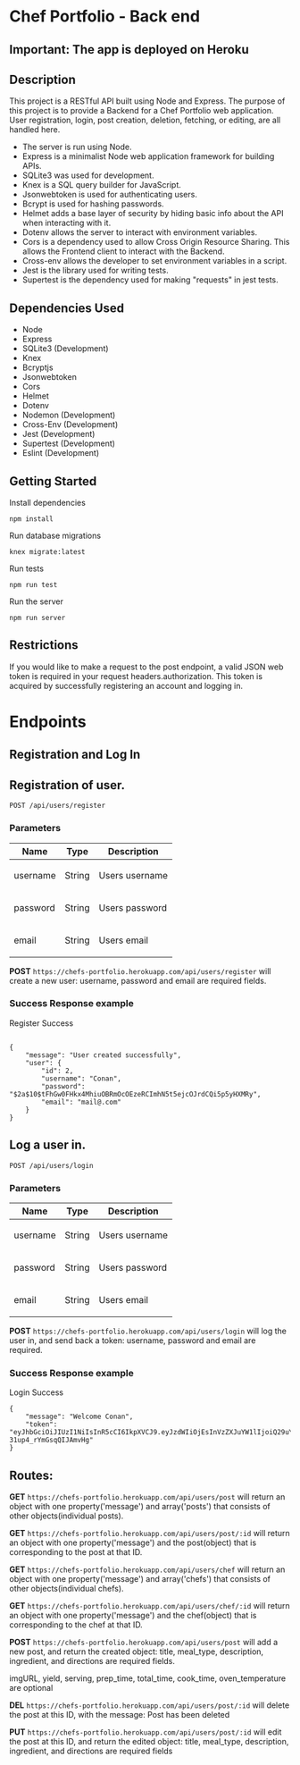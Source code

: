 # Chef Portfolio - Back end

## Important: The app is deployed on Heroku ##

## Description

This project is a RESTful API built using Node and Express. The purpose of this project is to provide a Backend for a Chef Portfolio web application. User registration, login, post creation, deletion, fetching, or editing, are all handled here.

- The server is run using Node.
- Express is a minimalist Node web application framework for building APIs.
- SQLite3 was used for development.
- Knex is a SQL query builder for JavaScript.
- Jsonwebtoken is used for authenticating users.
- Bcrypt is used for hashing passwords.
- Helmet adds a base layer of security by hiding basic info about the API when interacting with it.
- Dotenv allows the server to interact with environment variables.
- Cors is a dependency used to allow Cross Origin Resource Sharing. This allows the Frontend client to interact with the Backend.
- Cross-env allows the developer to set environment variables in a script.
- Jest is the library used for writing tests.
- Supertest is the dependency used for making "requests" in jest tests.

## Dependencies Used

- Node
- Express
- SQLite3 (Development)
- Knex
- Bcryptjs
- Jsonwebtoken
- Cors
- Helmet
- Dotenv
- Nodemon (Development)
- Cross-Env (Development)
- Jest (Development)
- Supertest (Development)
- Eslint (Development)

## Getting Started
Install dependencies
```
npm install
```
Run database migrations
```
knex migrate:latest
```
Run tests
```
npm run test
```
Run the server
```
npm run server
```

## Restrictions
If you would like to make a request to the post endpoint, a valid JSON web token is required in your request headers.authorization. This token is acquired by successfully registering an account and logging in.


# Endpoints

## Registration and Log In

## Registration of user.

    POST /api/users/register

### Parameters

| Name       | Type   | Description                                              |
| ---------- | ------ | -------------------------------------------------------- |
| username   | String | <p>Users username</p>                                    |
| password   | String | <p>Users password</p>                                    |
| email      | String | <p>Users email </p>                                      |

**POST** `https://chefs-portfolio.herokuapp.com/api/users/register` will create a new user: username, password and email are required fields.


### Success Response example

Register Success

```

{
    "message": "User created successfully",
    "user": {
        "id": 2,
        "username": "Conan",
        "password": "$2a$10$tFhGw0FHkx4MhiuOBRmOcOEzeRCImhN5t5ejcOJrdCQi5p5yHXMRy",
        "email": "mail@.com"
    }
}
```


## Log a user in.

    POST /api/users/login

### Parameters

| Name     | Type   | Description                |
| -------- | ------ | -------------------------- |
| username | String | <p>Users username</p>      |
| password | String | <p>Users password</p>      |
| email    | String | <p>Users email</p>         |



**POST** `https://chefs-portfolio.herokuapp.com/api/users/login` will log the user in, and send back a token: username, password and email are required.



### Success Response example

Login Success

```
{
    "message": "Welcome Conan",
    "token": "eyJhbGciOiJIUzI1NiIsInR5cCI6IkpXVCJ9.eyJzdWIiOjEsInVzZXJuYW1lIjoiQ29uYW4iLCJpYXQiOjE1NjQzMjA5NjIsImV4cCI6MTU2NDQwNzM2Mn0.jKuakswxvOglUheZGkAYdZ-31up4_rYmGsqQIJAmvHg"
}
```


## Routes:

**GET** `https://chefs-portfolio.herokuapp.com/api/users/post` will return an object with one property('message') and array('posts') that consists of other objects(individual posts).

**GET** `https://chefs-portfolio.herokuapp.com/api/users/post/:id` will return an object with one property('message') and the post(object) that is corresponding to the post at that ID.

**GET** `https://chefs-portfolio.herokuapp.com/api/users/chef` will return an object with one property('message') and array('chefs') that consists of other objects(individual chefs).

**GET** `https://chefs-portfolio.herokuapp.com/api/users/chef/:id` will return an object with one property('message') and the chef(object) that is corresponding to the chef at that ID.

**POST** `https://chefs-portfolio.herokuapp.com/api/users/post` will add a new post, and return the created object: title, meal_type, description, ingredient, and directions are required fields.

imgURL, yield, serving, prep_time, total_time, cook_time, oven_temperature are optional

**DEL** `https://chefs-portfolio.herokuapp.com/api/users/post/:id` will delete the post at this ID, with the message: Post has been deleted

**PUT** `https://chefs-portfolio.herokuapp.com/api/users/post/:id` will edit the post at this ID, and return the edited object: title, meal_type, description, ingredient, and directions are required fields

